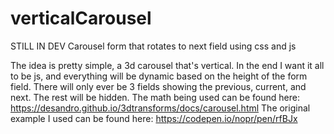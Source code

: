 # verticalCarousel
STILL IN DEV Carousel form that rotates to next field using css and js


The idea is pretty simple, a 3d carousel that's vertical. In the end I want it all to be js, and everything will be dynamic based on the height of the form field. There will only ever be 3 fields showing the previous, current, and next. The rest will be hidden. The math being used can be found here: https://desandro.github.io/3dtransforms/docs/carousel.html The original example I used can be found here: https://codepen.io/nopr/pen/rfBJx
